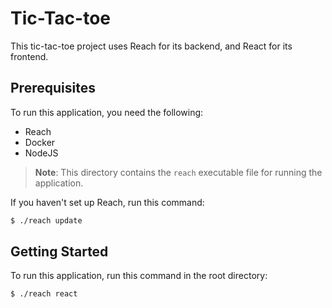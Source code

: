 # Tic-Tac-toe

This tic-tac-toe project uses Reach for its backend, and React for its frontend. 


## Prerequisites
To run this application, you need the following:
* Reach
* Docker
* NodeJS

> **Note**: This directory contains the `reach` executable file for running the application.

If you haven't set up Reach, run this command:
```bash
$ ./reach update
```

## Getting Started

To run this application, run this command in the root directory:
```bash
$ ./reach react
```


<!--
OUTLINE

INTRODUCTION

PREREQUISITES

GETTING STARTED

-->
